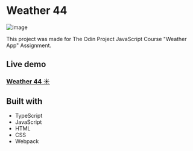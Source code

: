 # Weather 44
![image](https://user-images.githubusercontent.com/9148855/217620697-80c4007a-9dcb-41ff-8c68-47baad2156f4.png)

This project was made for The Odin Project JavaScript Course "Weather App" Assignment.

## Live demo
### [Weather 44 ☀️](https://edwardsavin.github.io/weather-app/)

## Built with

* TypeScript
* JavaScript
* HTML
* CSS
* Webpack
